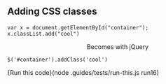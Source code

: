 ## Adding CSS classes

```
var x = document.getElementById("container");
x.classList.add("cool")
```

<p style="text-align:center;"> <i class="fa fa-arrow-circle-down"></i> Becomes with jQuery <i class="fa fa-arrow-circle-down"></i> </p>

```
$('#container').addClass('cool')
```
{Run this code}(node .guides/tests/run-this.js run16)